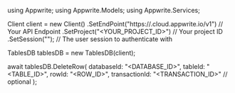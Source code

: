 using Appwrite;
using Appwrite.Models;
using Appwrite.Services;

Client client = new Client()
    .SetEndPoint("https://<REGION>.cloud.appwrite.io/v1") // Your API Endpoint
    .SetProject("<YOUR_PROJECT_ID>") // Your project ID
    .SetSession(""); // The user session to authenticate with

TablesDB tablesDB = new TablesDB(client);

await tablesDB.DeleteRow(
    databaseId: "<DATABASE_ID>",
    tableId: "<TABLE_ID>",
    rowId: "<ROW_ID>",
    transactionId: "<TRANSACTION_ID>" // optional
);